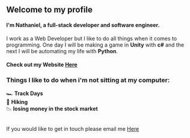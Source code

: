 ## Welcome to my profile

#### I'm Nathaniel, a full-stack developer and software engineer.

I work as a Web Developer but I like to do all things when it comes to programming. One day I will be making a game in **Unity** with **c#** and the next I will be automating my life with **Python**. <br>

#### Check out my Website [Here](https://nathanielredmon.com)

### Things I like to do when i'm not sitting at my computer: 
:racing_car: **Track Days** <br>
:hiking_boot: **Hiking** <br>
:chart_with_downwards_trend: **losing money in the stock market** <br><br>

If you would like to get in touch please email me [Here](mailto:nathanielredmon@gmail.com)
